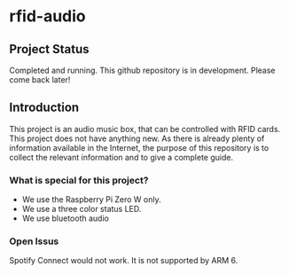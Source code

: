 # rfid-audio

## Project Status
Completed and running. This github repository is in development. Please come back later!

## Introduction
This project is an audio music box, that can be controlled with RFID cards. This project does not have anything new. As there is already plenty of information available in the Internet, the purpose of this repository is to collect the relevant information and to give a complete guide.

### What is special for this project?
* We use the Raspberry Pi Zero W only.
* We use a three color status LED.
* We use bluetooth audio


### Open Issus
Spotify Connect would not work. It is not supported by ARM 6.
